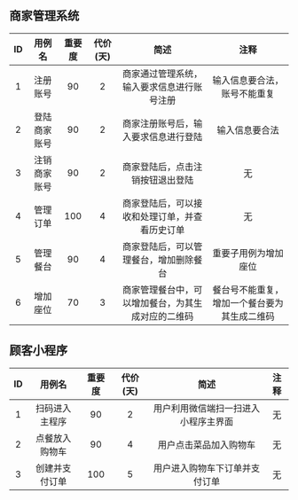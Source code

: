 ## 商家管理系统

|ID  |用例名  |重要度|代价(天)|简述                               |注释                    |
|:--:|:-----:|:---:|:-----:|:---------------------------------:|:---------------------:|
|1   |注册账号|90  |2      |商家通过管理系统，输入要求信息进行账号注册|输入信息要合法，账号不能重复|
|2   |登陆商家账号|90|2|商家注册账号后，输入要求信息进行登陆|输入信息要合法|
|3   |注销商家账号|90|2|商家登陆后，点击注销按钮退出登陆|无|
|4   |管理订单|100|4|商家登陆后，可以接收和处理订单，并查看历史订单|无|
|5   |管理餐台|90|4|商家登陆后，可以管理餐台，增加删除餐台|重要子用例为增加座位|
|6   |增加座位|70|3|商家管理餐台中，可以增加餐台，为其生成对应的二维码|餐台号不能重复，增加一个餐台要为其生成二维码|
## 顾客小程序

|ID  |用例名       |重要度|代价(天)|简述                               |注释                    |
|:--:|:----------:|:---:|:-----:|:---------------------------------:|:---------------------:|
|1   |扫码进入主程序|90   |2      |用户利用微信端扫一扫进入小程序主界面     |无|
|2   |点餐放入购物车|90   |4      |用户点击菜品加入购物车                 |无|
|3   |创建并支付订单|100  |5      |用户进入购物车下订单并支付订单          |无|